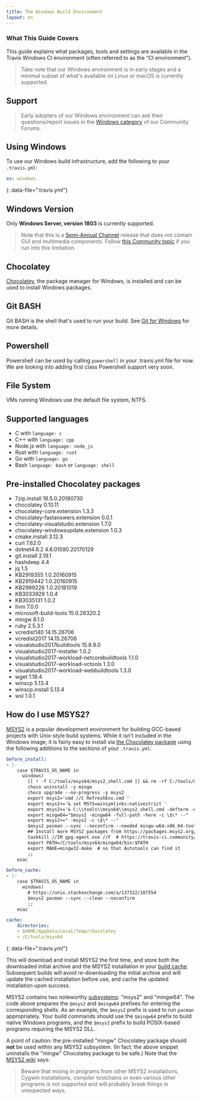 ```yaml
---
title: The Windows Build Environment
layout: en
---
```


### What This Guide Covers

This guide explains what packages, tools and settings are available in the Travis Windows CI environment (often referred to as the “CI environment”).

> Take note that our Windows environment is in early stages and a minimal subset of what's available on Linux or macOS is currently supported.

## Support

> Early adopters of our Windows environment can ask their questions/report issues in the [Windows category](https://travis-ci.community/c/windows) of our Community Forums.

## Using Windows

To use our Windows build infrastructure, add the following to your `.travis.yml`:

```yaml
os: windows
```
{: data-file=".travis.yml"}

## Windows Version

Only **Windows Server, version 1803** is currently supported.

> Note that this is a [Semi-Annual Channel](https://en.wikipedia.org/wiki/Windows_Server#Semi-Annual_Channel_(SAC)) release that does not contain GUI and multimedia components. Follow [this Community topic](https://travis-ci.community/t/1557) if you run into this limitation.

## Chocolatey

[Chocolatey](https://chocolatey.org/), the package manager for Windows, is installed and can be used to install Windows packages.

## Git BASH

Git BASH is the shell that's used to run your build. See [Git for Windows](https://gitforwindows.org/) for more details.

## Powershell

Powershell can be used by calling `powershell` in your .travis.yml file for now. We are looking into adding first class Powershell support very soon.

## File System

VMs running Windows use the default file system, NTFS.

## Supported languages
- C with `language: c`
- C++ with `language: cpp`
- Node.js with `language: node_js`
- Rust with `language: rust`
- Go with `language: go`
- Bash `language: bash` or `language: shell`

## Pre-installed Chocolatey packages

- 7zip.install 18.5.0.20180730
- chocolatey 0.10.11
- chocolatey-core.extension 1.3.3
- chocolatey-fastanswers.extension 0.0.1
- chocolatey-visualstudio.extension 1.7.0
- chocolatey-windowsupdate.extension 1.0.3
- cmake.install 3.12.3
- curl 7.62.0
- dotnet4.6.2 4.6.01590.20170129
- git.install 2.19.1
- hashdeep 4.4
- jq 1.5
- KB2919355 1.0.20160915
- KB2919442 1.0.20160915
- KB2999226 1.0.20181019
- KB3033929 1.0.4
- KB3035131 1.0.2
- llvm 7.0.0
- microsoft-build-tools 15.0.26320.2
- mingw 8.1.0
- ruby 2.5.3.1
- vcredist140 14.15.26706
- vcredist2017 14.15.26706
- visualstudio2017buildtools 15.8.9.0
- visualstudio2017-installer 1.0.2
- visualstudio2017-workload-netcorebuildtools 1.1.0
- visualstudio2017-workload-vctools 1.3.0
- visualstudio2017-workload-webbuildtools 1.3.0
- wget 1.19.4
- winscp 5.13.4
- winscp.install 5.13.4
- wsl 1.0.1

## How do I use MSYS2?

[MSYS2](https://www.msys2.org/) is a popular development environment for building GCC-based projects with Unix-style build systems. While it isn't included in the Windows image, it is fairly easy to install via [the Chocolatey package](https://chocolatey.org/packages/msys2) using the following additions to the sections of your `.travis.yml`:

```yaml
before_install:
- |-
    case $TRAVIS_OS_NAME in
      windows)
        [[ ! -f C:/tools/msys64/msys2_shell.cmd ]] && rm -rf C:/tools/msys64
        choco uninstall -y mingw
        choco upgrade --no-progress -y msys2
        export msys2='cmd //C RefreshEnv.cmd '
        export msys2+='& set MSYS=winsymlinks:nativestrict '
        export msys2+='& C:\\tools\\msys64\\msys2_shell.cmd -defterm -no-start'
        export mingw64="$msys2 -mingw64 -full-path -here -c \$\* --"
        export msys2+=" -msys2 -c \$\* --"
        $msys2 pacman --sync --noconfirm --needed mingw-w64-x86_64-toolchain
        ## Install more MSYS2 packages from https://packages.msys2.org/base here
        taskkill //IM gpg-agent.exe //F  # https://travis-ci.community/t/4967
        export PATH=/C/tools/msys64/mingw64/bin:$PATH
        export MAKE=mingw32-make  # so that Autotools can find it
        ;;
    esac

before_cache:
- |-
    case $TRAVIS_OS_NAME in
      windows)
        # https://unix.stackexchange.com/a/137322/107554
        $msys2 pacman --sync --clean --noconfirm
        ;;
    esac

cache:
    directories:
    - $HOME/AppData/Local/Temp/chocolatey
    - /C/tools/msys64
```
{: data-file=".travis.yml"}

This will download and install MSYS2 the first time, and store both the downloaded initial archive and the MSYS2 installation in your [build cache](/user/caching/#arbitrary-directories). Subsequent builds will avoid re-downloading the initial archive and will update the cached installation before use, and cache the updated installation upon success.

MSYS2 contains two noteworthy [subsystems](https://github.com/msys2/msys2/wiki/MSYS2-introduction#subsystems): "msys2" and "mingw64". The code above prepares the `$msys2` and `$mingw64` prefixes for entering the corresponding shells. As an example, the `$msys2` prefix is used to run `pacman` appropriately. Your build commands should use the `$mingw64` prefix to build native Windows programs, and the `$msys2` prefix to build POSIX-based programs requiring the MSYS2 DLL.

A point of caution: the pre-installed "mingw" Chocolatey package should **not** be used within any MSYS2 subsystem. (In fact, the above snippet uninstalls the "mingw" Chocolatey package to be safe.) Note that the [MSYS2 wiki](https://github.com/msys2/msys2/wiki/MSYS2-introduction#path) says:

>Beware that mixing in programs from other MSYS2 installations, Cygwin installations, compiler toolchains or even various other programs is not supported and will probably break things in unexpected ways.